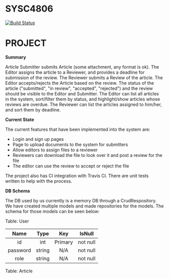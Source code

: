 # SYSC4806
[![Build Status](https://travis-ci.org/DanGravel/SYSC4806.svg?branch=master)](https://travis-ci.org/DanGravel/SYSC4806)
# PROJECT
**Summary**

Article Submitter submits Article (some attachment, any format is ok). The Editor assigns the article to a Reviewer, and provides a deadline for submission of the review. The Reviewer submits a Review of the article. The Editor accepts/rejects the Article based on the review. The status of the article ("submitted", "in review", "accepted", "rejected") and the review should be visible to the Editor and Submitter. The Editor can list all articles in the system, sort/filter them by status, and highlight/show articles whose reviews are overdue. The Reviewer can list the articles assigned to him/her, and sort them by deadline.

**Current State**

The current features that have been implemented into the system are:
- Login and sign up pages
- Page to upload documents to the system for submitters
- Allow editors to assign files to a reviewer
- Reviewers can download the file to look over it and post a review for the file
- The editor can use the review to accept or reject the file

The project also has CI integration with Travis CI. There are unit tests written to help with the process. 

**DB Schema**

The DB used by us currently is a memory DB through a CrudRespository. We have created multiple models and made repositories for the models. The schema for those models can be seen below:

Table: User

| Name      | Type    | Key      | IsNull    |
|:---------:|:-------:|:--------:|:---------:|
| id        | int     | Primary  | not null  |
| password  | string  | N/A      | not null  |
| role      | string  | N/A      | not null  |
 
Table: Article
